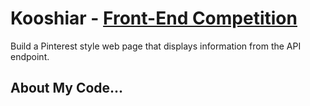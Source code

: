# Kooshiar - [Front-End Competition](https://github.com/kooshiar/competitions)
Build a Pinterest style web page that displays information from the API endpoint.

## About My Code...

